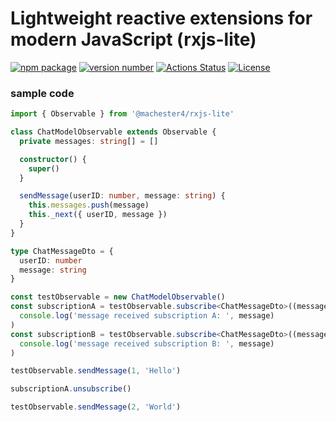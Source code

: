# Lightweight reactive extensions for modern JavaScript (rxjs-lite)

[![npm package](https://img.shields.io/badge/npm%20i-rxjs--nano-brightgreen)](https://www.npmjs.com/package/@reactive/rxjs-lite) [![version number](https://img.shields.io/npm/v/@reactive/rxjs-lite?color=green&label=version)](https://github.com/machester4/rxja-nano/releases) [![Actions Status](https://github.com/machester4/rxjs-lite/workflows/Test/badge.svg)](https://github.com/machester4/rxjs-lite/actions) [![License](https://img.shields.io/github/license/machester4/rxjs-lite)](https://github.com/machester4/rxjs-lite/blob/main/LICENSE)

### sample code

```typescript
import { Observable } from '@machester4/rxjs-lite'

class ChatModelObservable extends Observable {
  private messages: string[] = []

  constructor() {
    super()
  }

  sendMessage(userID: number, message: string) {
    this.messages.push(message)
    this._next({ userID, message })
  }
}

type ChatMessageDto = {
  userID: number
  message: string
}

const testObservable = new ChatModelObservable()
const subscriptionA = testObservable.subscribe<ChatMessageDto>((message) =>
  console.log('message received subscription A: ', message)
)
const subscriptionB = testObservable.subscribe<ChatMessageDto>((message) =>
  console.log('message received subscription B: ', message)
)

testObservable.sendMessage(1, 'Hello')

subscriptionA.unsubscribe()

testObservable.sendMessage(2, 'World')
```
